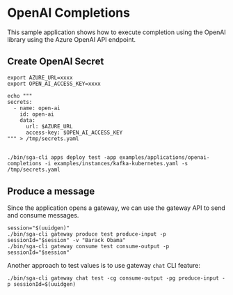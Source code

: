 # OpenAI Completions

This sample application shows how to execute completion using the OpenAI library using the Azure OpenAI API endpoint.

## Create OpenAI Secret

```
export AZURE_URL=xxxx
export OPEN_AI_ACCESS_KEY=xxxx

echo """
secrets:
  - name: open-ai
    id: open-ai
    data:
      url: $AZURE_URL
      access-key: $OPEN_AI_ACCESS_KEY
""" > /tmp/secrets.yaml
```
## 
```
./bin/sga-cli apps deploy test -app examples/applications/openai-completions -i examples/instances/kafka-kubernetes.yaml -s /tmp/secrets.yaml
```

## Produce a message
Since the application opens a gateway, we can use the gateway API to send and consume messages.

```
session="$(uuidgen)"
./bin/sga-cli gateway produce test produce-input -p sessionId="$session" -v "Barack Obama"
./bin/sga-cli gateway consume test consume-output -p sessionId="$session"
```

Another approach to test values is to use gateway `chat` CLI feature:
```
./bin/sga-cli gateway chat test -cg consume-output -pg produce-input -p sessionId=$(uuidgen)
```
